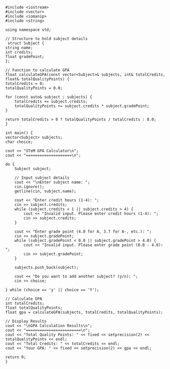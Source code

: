    #include <iostream>
    #include <vector>
    #include <iomanip>
    #include <string>

    using namespace std;

    // Structure to hold subject details
     struct Subject {
    string name;
    int credits;
    float gradePoint;
    };

    // Function to calculate GPA
    float calculateGPA(const vector<Subject>& subjects, int& totalCredits, float& totalQualityPoints) {
    totalCredits = 0;
    totalQualityPoints = 0.0;

    for (const auto& subject : subjects) {
        totalCredits += subject.credits;
        totalQualityPoints += subject.credits * subject.gradePoint;
    }

    return totalCredits > 0 ? totalQualityPoints / totalCredits : 0.0;
    }

    int main() {
    vector<Subject> subjects;
    char choice;

    cout << "UTeM GPA Calculator\n";
    cout << "====================\n";

    do {
        Subject subject;

        // Input subject details
        cout << "\nEnter subject name: ";
        cin.ignore();
        getline(cin, subject.name);

        cout << "Enter credit hours (1-4): ";
        cin >> subject.credits;
        while (subject.credits < 1 || subject.credits > 4) {
            cout << "Invalid input. Please enter credit hours (1-4): ";
            cin >> subject.credits;
        }

        cout << "Enter grade point (4.0 for A, 3.7 for A-, etc.): ";
        cin >> subject.gradePoint;
        while (subject.gradePoint < 0.0 || subject.gradePoint > 4.0) {
            cout << "Invalid input. Please enter grade point (0.0 - 4.0): ";
            cin >> subject.gradePoint;
        }

        subjects.push_back(subject);

        cout << "Do you want to add another subject? (y/n): ";
        cin >> choice;

    } while (choice == 'y' || choice == 'Y');

    // Calculate GPA
    int totalCredits;
    float totalQualityPoints;
    float gpa = calculateGPA(subjects, totalCredits, totalQualityPoints);

    // Display Results
    cout << "\nGPA Calculation Results\n";
    cout << "========================\n";
    cout << "Total Quality Points: " << fixed << setprecision(2) << totalQualityPoints << endl;
    cout << "Total Credits: " << totalCredits << endl;
    cout << "Your GPA: " << fixed << setprecision(2) << gpa << endl;

    return 0;
    }

